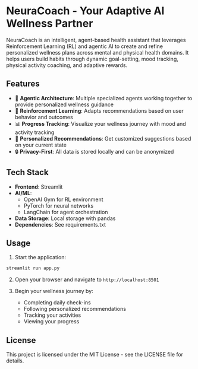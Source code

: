 # NeuraCoach - Your Adaptive AI Wellness Partner

NeuraCoach is an intelligent, agent-based health assistant that leverages Reinforcement Learning (RL) and agentic AI to create and refine personalized wellness plans across mental and physical health domains. It helps users build habits through dynamic goal-setting, mood tracking, physical activity coaching, and adaptive rewards.

## Features

- 🤖 **Agentic Architecture**: Multiple specialized agents working together to provide personalized wellness guidance
- 🔄 **Reinforcement Learning**: Adapts recommendations based on user behavior and outcomes
- 📊 **Progress Tracking**: Visualize your wellness journey with mood and activity tracking
- 🎯 **Personalized Recommendations**: Get customized suggestions based on your current state
- 🔒 **Privacy-First**: All data is stored locally and can be anonymized

## Tech Stack

- **Frontend**: Streamlit
- **AI/ML**: 
  - OpenAI Gym for RL environment
  - PyTorch for neural networks
  - LangChain for agent orchestration
- **Data Storage**: Local storage with pandas
- **Dependencies**: See requirements.txt

## Usage

1. Start the application:
```bash
streamlit run app.py
```

2. Open your browser and navigate to `http://localhost:8501`

3. Begin your wellness journey by:
   - Completing daily check-ins
   - Following personalized recommendations
   - Tracking your activities
   - Viewing your progress

## License

This project is licensed under the MIT License - see the LICENSE file for details.
